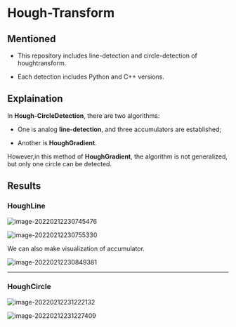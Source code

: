 # Hough-Transform

## Mentioned

* This repository includes line-detection and circle-detection of houghtransform.

* Each detection includes Python and C++ versions.



## Explaination

In **Hough-CircleDetection**, there are two algorithms:

* One is analog **line-detection**, and three accumulators are established;

* Another is **HoughGradient**.

However,in this method of **HoughGradient**, the algorithm is not generalized, but only one circle can be detected.



## Results

### HoughLine

![image-20220212230745476](C:\Users\19749\AppData\Roaming\Typora\typora-user-images\image-20220212230745476.png)

![image-20220212230755330](C:\Users\19749\AppData\Roaming\Typora\typora-user-images\image-20220212230755330.png)

We can also make visualization of accumulator.

![image-20220212230849381](C:\Users\19749\AppData\Roaming\Typora\typora-user-images\image-20220212230849381.png)

---

### HoughCircle

![image-20220212231222132](C:\Users\19749\AppData\Roaming\Typora\typora-user-images\image-20220212231222132.png)

![image-20220212231227409](C:\Users\19749\AppData\Roaming\Typora\typora-user-images\image-20220212231227409.png)
